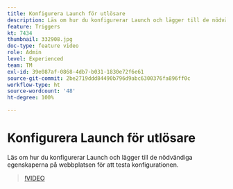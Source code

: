 ```yaml
---
title: Konfigurera Launch för utlösare
description: Läs om hur du konfigurerar Launch och lägger till de nödvändiga egenskaperna på webbplatsen för att testa konfigurationen.
feature: Triggers
kt: 7434
thumbnail: 332908.jpg
doc-type: feature video
role: Admin
level: Experienced
team: TM
exl-id: 39e087af-0868-4db7-b031-1830e72f6e61
source-git-commit: 2be2719ddd84490b796d9abc6300376fa896ff0c
workflow-type: ht
source-wordcount: '48'
ht-degree: 100%

---
```


# Konfigurera Launch för utlösare

Läs om hur du konfigurerar Launch och lägger till de nödvändiga egenskaperna på webbplatsen för att testa konfigurationen.

>[!VIDEO](https://video.tv.adobe.com/v/332908?quality=12)
